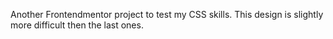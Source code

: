 Another Frontendmentor project to test my CSS skills. This design is slightly more difficult then the last ones. 